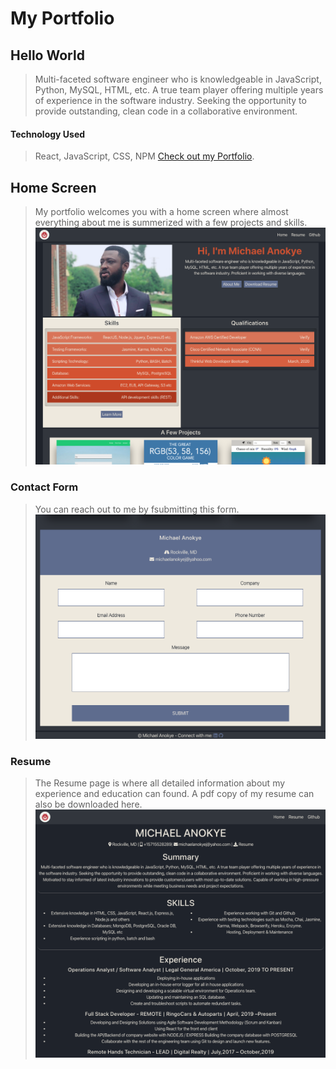 # My Portfolio

## Hello World

> Multi-faceted software engineer who is knowledgeable in JavaScript, Python, MySQL, HTML, etc. 
> A true team player offering multiple years of experience in the software industry.
> Seeking the opportunity to provide outstanding, clean code in a collaborative environment.

#### Technology Used

> React, JavaScript, CSS, NPM
> [Check out my Portfolio](https://wander-client.michaelanokyej.now.sh/ "Link to Wander App Landing page").

## Home Screen

> My portfolio welcomes you with a home screen where almost everything about me is summerized with a few projects and skills.
> ![Portfolio Landing Screen](public/new-portfolio.png "Portfolio Landingpage screenshot")

### Contact Form

> You can reach out to me by fsubmitting this form.
> ![Contact Form Screen](public/contact-form.png "Contact Form screenshot")

### Resume

> The Resume page is where all detailed information about my experience and education can found.
> A pdf copy of my resume can also be downloaded here.
> ![Resume Page](public/resume-srnsht.png "Resume Page screenshot")